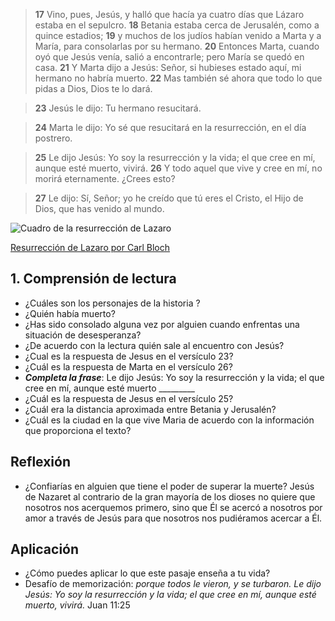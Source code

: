 > **17** Vino, pues, Jesús, y halló que hacía ya cuatro días que Lázaro
  estaba en el sepulcro.
  **18** Betania estaba cerca de Jerusalén, como a quince estadios;
  **19** y muchos de los judíos habían venido a Marta y a María, para
  consolarlas por su hermano.
  **20** Entonces Marta, cuando oyó que Jesús venía, salió a encontrarle;
  pero María se quedó en casa.
  **21** Y Marta dijo a Jesús: Señor, si hubieses estado aquí, mi hermano
  no habría muerto.
  **22** Mas también sé ahora que todo lo que pidas a Dios, Dios te lo dará.

> **23** Jesús le dijo: Tu hermano resucitará.

> **24** Marta le dijo: Yo sé que resucitará en la resurrección, en el
  día postrero.

>  **25** Le dijo Jesús: Yo soy la resurrección y la vida; el que cree en mí,
  aunque esté muerto, vivirá.
  **26** Y todo aquel que vive y cree en mí, no morirá eternamente.
  ¿Crees esto?

> **27** Le dijo: Sí, Señor; yo he creído que tú eres el Cristo, el
  Hijo de Dios, que has venido al mundo.


![Cuadro de la resurrección de Lazaro](/img/RaisingOfLazarusBloch.jpg "Cuadro de la resurrección de Lazaro")

[Resurrección de Lazaro por Carl Bloch](https://commons.wikimedia.org/wiki/File:RaisingofLazarusBloch.jpg)


## 1. Comprensión de lectura

* ¿Cuáles son los personajes de la historia ?
* ¿Quién había muerto?
* ¿Has sido consolado alguna vez por alguien cuando enfrentas una situación de desesperanza?
* ¿De acuerdo con la lectura  quién sale al encuentro con Jesús?
* ¿Cual es la respuesta de Jesus en el versículo 23?
* ¿Cuál es la respuesta de Marta en el versículo 26?
* **_Completa la frase_**:  Le dijo Jesús: Yo soy la resurrección y la vida; el que cree en mí, aunque esté muerto _________
* ¿Cuál es la respuesta de Jesus en el versículo 25?
* ¿Cuál era la distancia aproximada entre Betania y Jerusalén?
* ¿Cuál es la ciudad en la que vive Maria de acuerdo con la información que proporciona el texto?

## Reflexión

* ¿Confiarías en alguien que tiene el poder de superar la muerte? Jesús de 
Nazaret al contrario de la gran mayoría de los dioses no quiere que 
nosotros nos acerquemos primero, sino que Él se acercó a nosotros 
por amor a través  de Jesús para que nosotros nos pudiéramos acercar a Él.

## Aplicación

* ¿Cómo puedes aplicar lo que este pasaje enseña a tu vida?
* Desafío de memorización: _porque todos le vieron, y se turbaron. Le dijo Jesús: Yo soy la resurrección y la vida; el que cree en mí, aunque esté muerto, vivirá._ Juan 11:25
